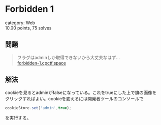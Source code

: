 # Forbidden 1
category: Web  
10.00 points, 75 solves

## 問題
> フラグはadminしか取得できないから大丈夫なはず...  
> [forbidden-1.cpctf.space](https://forbidden-1.cpctf.space/)

## 解法
cookieを見るとadminがfalseになっている。これをtrueにした上で旗の画像をクリックすればよい。cookieを変えるには開発者ツールのコンソールで
```js
cookieStore.set('admin',true);
```
を実行する。
